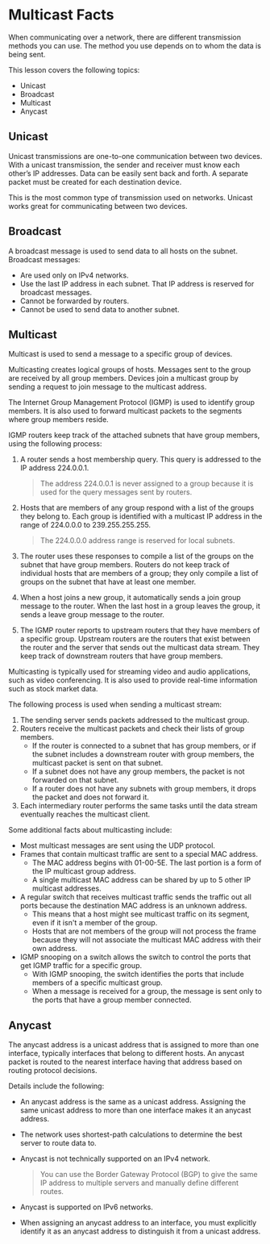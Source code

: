 # Multicast Facts
When communicating over a network, there are different transmission methods you can use. The method you use depends on to whom the data is being sent.

This lesson covers the following topics:

-   Unicast
-   Broadcast
-   Multicast
-   Anycast

## Unicast
Unicast transmissions are one-to-one communication between two devices. With a unicast transmission, the sender and receiver must know each other’s IP addresses. Data can be easily sent back and forth. A separate packet must be created for each destination device.

This is the most common type of transmission used on networks. Unicast works great for communicating between two devices.

## Broadcast
A broadcast message is used to send data to all hosts on the subnet. Broadcast messages:

-   Are used only on IPv4 networks.
-   Use the last IP address in each subnet. That IP address is reserved for broadcast messages.
-   Cannot be forwarded by routers.
-   Cannot be used to send data to another subnet.

## Multicast
Multicast is used to send a message to a specific group of devices.

Multicasting creates logical groups of hosts. Messages sent to the group are received by all group members. Devices join a multicast group by sending a request to join message to the multicast address.

The Internet Group Management Protocol (IGMP) is used to identify group members. It is also used to forward multicast packets to the segments where group members reside.

IGMP routers keep track of the attached subnets that have group members, using the following process:

1.  A router sends a host membership query. This query is addressed to the IP address 224.0.0.1.
    
    > The address 224.0.0.1 is never assigned to a group because it is used for the query messages sent by routers.
    
2.  Hosts that are members of any group respond with a list of the groups they belong to. Each group is identified with a multicast IP address in the range of 224.0.0.0 to 239.255.255.255.
    
    > The 224.0.0.0 address range is reserved for local subnets.
    
3.  The router uses these responses to compile a list of the groups on the subnet that have group members. Routers do not keep track of individual hosts that are members of a group; they only compile a list of groups on the subnet that have at least one member.
4.  When a host joins a new group, it automatically sends a join group message to the router. When the last host in a group leaves the group, it sends a leave group message to the router.
5.  The IGMP router reports to upstream routers that they have members of a specific group. Upstream routers are the routers that exist between the router and the server that sends out the multicast data stream. They keep track of downstream routers that have group members.

Multicasting is typically used for streaming video and audio applications, such as video conferencing. It is also used to provide real-time information such as stock market data.

The following process is used when sending a multicast stream:

1.  The sending server sends packets addressed to the multicast group.
2.  Routers receive the multicast packets and check their lists of group members.
    -   If the router is connected to a subnet that has group members, or if the subnet includes a downstream router with group members, the multicast packet is sent on that subnet.
    -   If a subnet does not have any group members, the packet is not forwarded on that subnet.
    -   If a router does not have any subnets with group members, it drops the packet and does not forward it.
3.  Each intermediary router performs the same tasks until the data stream eventually reaches the multicast client.

Some additional facts about multicasting include:

-   Most multicast messages are sent using the UDP protocol.
-   Frames that contain multicast traffic are sent to a special MAC address.
    -   The MAC address begins with 01-00-5E. The last portion is a form of the IP multicast group address.
    -   A single multicast MAC address can be shared by up to 5 other IP multicast addresses.
-   A regular switch that receives multicast traffic sends the traffic out all ports because the destination MAC address is an unknown address.
    -   This means that a host might see multicast traffic on its segment, even if it isn't a member of the group.
    -   Hosts that are not members of the group will not process the frame because they will not associate the multicast MAC address with their own address.
-   IGMP snooping on a switch allows the switch to control the ports that get IGMP traffic for a specific group.
    -   With IGMP snooping, the switch identifies the ports that include members of a specific multicast group.
    -   When a message is received for a group, the message is sent only to the ports that have a group member connected.

## Anycast
The anycast address is a unicast address that is assigned to more than one interface, typically interfaces that belong to different hosts. An anycast packet is routed to the nearest interface having that address based on routing protocol decisions.

Details include the following:

-   An anycast address is the same as a unicast address. Assigning the same unicast address to more than one interface makes it an anycast address.
-   The network uses shortest-path calculations to determine the best server to route data to.
-   Anycast is not technically supported on an IPv4 network.
    
    > You can use the Border Gateway Protocol (BGP) to give the same IP address to multiple servers and manually define different routes.
    
-   Anycast is supported on IPv6 networks.
-   When assigning an anycast address to an interface, you must explicitly identify it as an anycast address to distinguish it from a unicast address.
